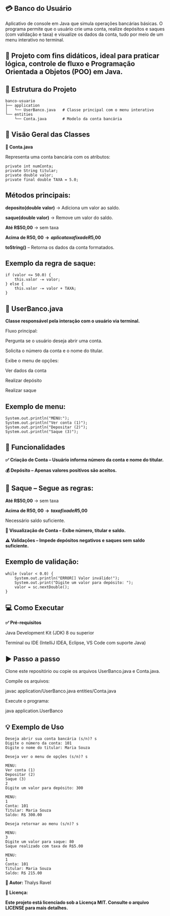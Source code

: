 ## 💳 Banco do Usuário

Aplicativo de console em Java que simula operações bancárias básicas.
O programa permite que o usuário crie uma conta, realize depósitos e saques (com validação e taxa) e visualize os dados da conta,
tudo por meio de um menu interativo no terminal.

## 📌 Projeto com fins didáticos, ideal para praticar lógica, controle de fluxo e Programação Orientada a Objetos (POO) em Java.

## 📂 Estrutura do Projeto
```
banco-usuario
├── application
│   └── UserBanco.java   # Classe principal com o menu interativo
└── entities
    └── Conta.java       # Modelo da conta bancária
```
## 🧠 Visão Geral das Classes
**🧾 Conta.java**

Representa uma conta bancária com os atributos:
```
private int numConta;
private String titular;
private double valor;
private final double TAXA = 5.0;
```

## Métodos principais:

**deposito(double valor)** → Adiciona um valor ao saldo.

**saque(double valor)** → Remove um valor do saldo.

**Até R$50,00** → sem taxa

**Acima de R$50,00 → aplica taxa fixa de R$5,00**

**toString()** – Retorna os dados da conta formatados.

## Exemplo da regra de saque:
```
if (valor <= 50.0) {
    this.valor -= valor;
} else {
    this.valor -= valor + TAXA;
}
```
## 🧾 UserBanco.java

**Classe responsável pela interação com o usuário via terminal.**

Fluxo principal:

Pergunta se o usuário deseja abrir uma conta.

Solicita o número da conta e o nome do titular.

Exibe o menu de opções:

Ver dados da conta

Realizar depósito

Realizar saque

## Exemplo de menu:
```
System.out.println("MENU:");
System.out.println("Ver conta (1)");
System.out.println("Depositar (2)");
System.out.println("Saque (3)");
```
## 🔧 Funcionalidades

**✅ Criação de Conta – Usuário informa número da conta e nome do titular.**

**💰 Depósito – Apenas valores positivos são aceitos.**

## 🏧 Saque – Segue as regras:

**Até R$50,00** → sem taxa

**Acima de R$50,00 → taxa fixa de R$5,00**

Necessário saldo suficiente.

**📄 Visualização de Conta – Exibe número, titular e saldo.**

**⚠️ Validações – Impede depósitos negativos e saques sem saldo suficiente.**

## Exemplo de validação:
```
while (valor < 0.0) {
    System.out.println("ERROR[] Valor inválido!");
    System.out.print("Digite um valor para depósito: ");
    valor = sc.nextDouble();
}
```
## 💻 Como Executar
**✅ Pré-requisitos**

Java Development Kit (JDK) 8 ou superior

Terminal ou IDE (IntelliJ IDEA, Eclipse, VS Code com suporte Java)

## ▶️ Passo a passo

Clone este repositório ou copie os arquivos UserBanco.java e Conta.java.

Compile os arquivos:

javac application/UserBanco.java entities/Conta.java

Execute o programa:

java application.UserBanco

## 💡 Exemplo de Uso
```
Deseja abrir sua conta bancária (s/n)? s
Digite o número da conta: 101
Digite o nome do titular: Maria Souza

Deseja ver o menu de opções (s/n)? s

MENU:
Ver conta (1)
Depositar (2)
Saque (3)
2
Digite um valor para depósito: 300

MENU:
1
Conta: 101
Titular: Maria Souza
Saldo: R$ 300.00

Deseja retornar ao menu (s/n)? s

MENU:
3
Digite um valor para saque: 80
Saque realizado com taxa de R$5.00

MENU:
1
Conta: 101
Titular: Maria Souza
Saldo: R$ 215.00
````
**👤 Autor:**
Thalys Ravel

**📄 Licença:**

**Este projeto está licenciado sob a Licença MIT. Consulte o arquivo LICENSE
 para mais detalhes.**
